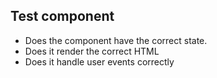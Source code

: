 ## Test component
- Does the component have the correct state.
- Does it render the correct HTML
- Does it handle user events correctly
  